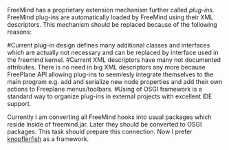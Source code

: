 <!-- toc -->

FreeMind has a proprietary extension mechanism further called *plug-ins*. FreeMind plug-ins are automatically loaded by FreeMind using their XML descriptors. This mechanism should be replaced because of the following reasons: 

#Current plug-in design defines many additional classes and interfaces which are actually not necessary and can be replaced by interface used in the freemind kernel. 
#Current XML descriptors have many not documented attributes. There is no need in big XML descriptors any more because FreePlane API allowing plug-ins to seemlesly integrate themselves to the main program e.g. add and serialize new node properties and add their own actions to Freeplane menus/toolbars. 
#Using of OSGI framework is a standard way to organize plug-ins in external projects with excellent IDE support.

Currently I am converting all FreeMind hooks into usual packages which reside inside of freemind.jar. Later they should be converted to OSGI packages. This task should prepare this connection. Now I prefer [knopflerfish](http://www.knopflerfish.org) as a framework. 

<!-- ({Category:Coding})({Category:Needs_Updating}) -->

